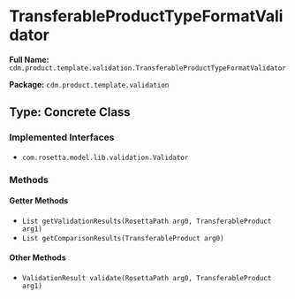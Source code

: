# TransferableProductTypeFormatValidator

**Full Name:** `cdm.product.template.validation.TransferableProductTypeFormatValidator`

**Package:** `cdm.product.template.validation`

## Type: Concrete Class

### Implemented Interfaces

- `com.rosetta.model.lib.validation.Validator`

### Methods

#### Getter Methods

- `List getValidationResults(RosettaPath arg0, TransferableProduct arg1)`
- `List getComparisonResults(TransferableProduct arg0)`

#### Other Methods

- `ValidationResult validate(RosettaPath arg0, TransferableProduct arg1)`

